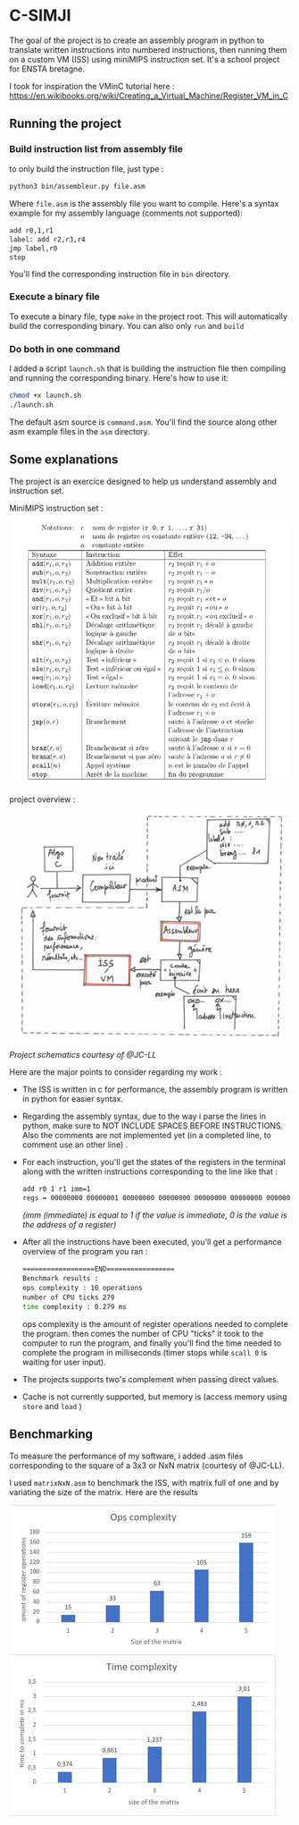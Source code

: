 # C-SIMJI

The goal of the project is to create an assembly program in python to translate written instructions into numbered instructions, then running them on a custom VM (ISS) using miniMIPS instruction set. It's a school project for ENSTA bretagne.

I took for inspiration the VMinC tutorial here : https://en.wikibooks.org/wiki/Creating_a_Virtual_Machine/Register_VM_in_C

## Running the project 

### Build instruction list from assembly file 

to only build the instruction file, just type : 

```bash
python3 bin/assembleur.py file.asm
```

Where ```file.asm``` is the assembly file you want to compile. Here's a syntax example for my assembly language (comments not supported): 

```assembly
add r0,1,r1
label: add r2,r3,r4
jmp label,r0
stop
```

You'll find the corresponding instruction file in `bin` directory. 

### Execute a binary file

To execute a binary file, type ```make``` in the project root. This will automatically build the corresponding binary. You can also only ```run``` and ```build``` 

### Do both in one command 

I added a script ```launch.sh``` that is building the instruction file then compiling and running the corresponding binary. Here's how to use it: 

```bash
chmod +x launch.sh
./launch.sh
```

The default asm source is `command.asm`. You'll find the source along other asm example files in the ```asm``` directory. 

## Some explanations 

The project is an exercice designed to help us understand assembly and instruction set. 

MiniMIPS instruction set : 

![jeu_d-instructions](README.assets/jeu_d-instructions.png)

project overview : 

![flot_du_projet](README.assets/flot_du_projet.png)

*Project schematics courtesy of @JC-LL* 	

Here are the major points to consider regarding my work : 

* The ISS is written in c for performance, the assembly program is written in python for easier syntax. 

* Regarding the assembly syntax, due to the way i parse the lines in python, make sure to NOT INCLUDE SPACES BEFORE INSTRUCTIONS. Also the comments are not implemented yet (in a completed line, to comment use an other line) . 

* For each instruction, you'll get the states of the registers in the terminal along with the written instructions corresponding to the line like that : 

  ```bash
  add r0 1 r1 imm=1
  regs = 00000000 00000001 00000000 00000000 00000000 00000000 00000000 00000000 00000000 00000000 00000000 00000000 00000000 00000000 00000000 00000000 00000000 00000000 00000000 00000000 00000000 00000000 00000000 00000000 00000000 00000000 00000000 00000000 00000000 00000000 00000000 00000000
  ```

  *(imm (immediate) is equal to 1 if the value is immediate, 0 is the value is the address of a register)*

* After all the instructions have been executed, you'll get a performance overview of the program you ran : 

  ```bash
  ==================END=================
  Benchmark results : 
  ops complexity : 10 operations 
  number of CPU ticks 279 
  time complexity : 0.279 ms 
  ```

  ops complexity is the amount of register operations needed to complete the program. then comes the number of CPU "ticks" it took to the computer to run the program, and finally you'll find the time needed to complete the program in milliseconds (timer stops while `scall 0` is waiting for user input). 

* The projects supports two's complement when passing direct values. 

* Cache is not currently supported, but memory is (access memory using `store` and `load` )

## Benchmarking 

To measure the performance of my software, i added .asm files corresponding to the square of a 3x3 or NxN matrix (courtesy of @JC-LL). 

I used `matrixNxN.asm` to benchmark the ISS, with matrix full of one and by variating the size of the matrix. Here are the results 

![image-20210305132926068](README.assets/bench.png)





